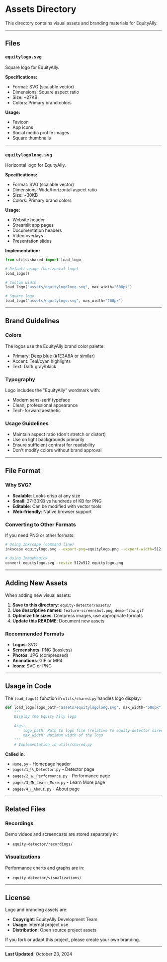 # Assets Directory

This directory contains visual assets and branding materials for EquityAlly.

---

## Files

### `equitylogo.svg`
Square logo for EquityAlly.

**Specifications:**
- Format: SVG (scalable vector)
- Dimensions: Square aspect ratio
- Size: ~27KB
- Colors: Primary brand colors

**Usage:**
- Favicon
- App icons
- Social media profile images
- Square thumbnails

---

### `equitylogolong.svg`
Horizontal logo for EquityAlly.

**Specifications:**
- Format: SVG (scalable vector)
- Dimensions: Wide/horizontal aspect ratio
- Size: ~30KB
- Colors: Primary brand colors

**Usage:**
- Website header
- Streamlit app pages
- Documentation headers
- Video overlays
- Presentation slides

**Implementation:**
```python
from utils.shared import load_logo

# Default usage (horizontal logo)
load_logo()

# Custom width
load_logo("assets/equitylogolong.svg", max_width="600px")

# Square logo
load_logo("assets/equitylogo.svg", max_width="200px")
```

---

## Brand Guidelines

### Colors
The logos use the EquityAlly brand color palette:
- Primary: Deep blue (#1E3A8A or similar)
- Accent: Teal/cyan highlights
- Text: Dark gray/black

### Typography
Logo includes the "EquityAlly" wordmark with:
- Modern sans-serif typeface
- Clean, professional appearance
- Tech-forward aesthetic

### Usage Guidelines
- Maintain aspect ratio (don't stretch or distort)
- Use on light backgrounds primarily
- Ensure sufficient contrast for readability
- Don't modify colors without brand approval

---

## File Format

### Why SVG?
- **Scalable**: Looks crisp at any size
- **Small**: 27-30KB vs hundreds of KB for PNG
- **Editable**: Can be modified with vector tools
- **Web-friendly**: Native browser support

### Converting to Other Formats
If you need PNG or other formats:

```bash
# Using Inkscape (command line)
inkscape equitylogo.svg --export-png=equitylogo.png --export-width=512

# Using ImageMagick
convert equitylogo.svg -resize 512x512 equitylogo.png
```

---

## Adding New Assets

When adding new visual assets:

1. **Save to this directory**: `equity-detector/assets/`
2. **Use descriptive names**: `feature-screenshot.png`, `demo-flow.gif`
3. **Optimize file sizes**: Compress images, use appropriate formats
4. **Update this README**: Document new assets

### Recommended Formats
- **Logos**: SVG
- **Screenshots**: PNG (lossless)
- **Photos**: JPG (compressed)
- **Animations**: GIF or MP4
- **Icons**: SVG or PNG

---

## Usage in Code

The `load_logo()` function in `utils/shared.py` handles logo display:

```python
def load_logo(logo_path="assets/equitylogolong.svg", max_width="500px"):
    """
    Display the Equity Ally logo
    
    Args:
        logo_path: Path to logo file (relative to equity-detector directory)
        max_width: Maximum width of the logo
    """
    # Implementation in utils/shared.py
```

**Called in:**
- `Home.py` - Homepage header
- `pages/1_🔍_Detector.py` - Detector page
- `pages/2_📊_Performance.py` - Performance page
- `pages/3_📚_Learn_More.py` - Learn More page
- `pages/4_ℹ️_About.py` - About page

---

## Related Files

### Recordings
Demo videos and screencasts are stored separately in:
- `equity-detector/recordings/`

### Visualizations
Performance charts and graphs are in:
- `equity-detector/visualizations/`

---

## License

Logo and branding assets are:
- **Copyright**: EquityAlly Development Team
- **Usage**: Internal project use
- **Distribution**: Open source project assets

If you fork or adapt this project, please create your own branding.

---

**Last Updated**: October 23, 2024

